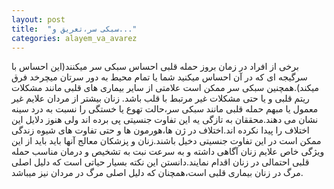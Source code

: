 ```yaml
---
layout: post
title:  "سبکی سر،تعریق و..."
categories: alayem_va_avarez
---
```


برخی از افراد در زمان بروز حمله قلبی احساس سبکی سر میکنند(این احساس با سرگیجه ای که در آن احساس میکنید شما یا تمام محیط به دور سرتان میچرخد فرق میکند).همچنین سبکی سر  ممکن است علامتی از سایر بیماری های قلبی مانند مشکلات ریتم قلبی و یا حتی مشکلات غیر مرتبط با قلب باشد.
زنان بیشتر از مردان علایم غیر معمول یا مبهم حمله قلبی مانند سبکی سر،حالت تهوع یا خستگی را نسبت به درد سینه نشان می دهند.محققان به تازگی یه این تفاوت جنسیتی پی برده اند ولی هنوز دلایل این اختلاف را پیدا نکرده اند.اختلاف در ژن ها،هورمون ها و حتی تفاوت های شیوه زندگی ممکن است در این تفاوت جنسیتی دخیل باشند.زنان و پزشکان معالج آنها باید باید از این ویژگی خاص علایم زنان آگاهی داشته و به سرعت نبت به تشخیص و درمان مناسب حمله قلبی احتمالی در زنان اقدام نمایند.دانستن این نکته بسیار حیاتی است که دلیل اصلی مرگ در زنان بیماری قلبی است،همچنان که دلیل اصلی مرگ در مردان نیز میباشد.